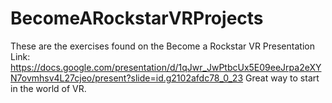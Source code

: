 # BecomeARockstarVRProjects

These are the exercises found on the Become a Rockstar VR Presentation
Link: https://docs.google.com/presentation/d/1qJwr_JwPtbcUx5E09eeJrpa2eXYN7ovmhsv4L27cjeo/present?slide=id.g2102afdc78_0_23
Great way to start in the world of VR. 
